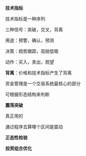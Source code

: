 **技术指标**

技术指标是一种序列

三种信号：突破，交叉，背离

用途：预警，确认，预测

决策：趋势跟踪，高抛低吸

动作：买入，卖出，观望

 

**背离**：价格和技术指标产生了背离

资金管理是一个交易系统最核心的部分

 

可根据形态结构来判断

 

**震荡突破**

真正用的

通过程序去算哪个区间是震动

 

**正态性检验**

 

**投资组合优化**